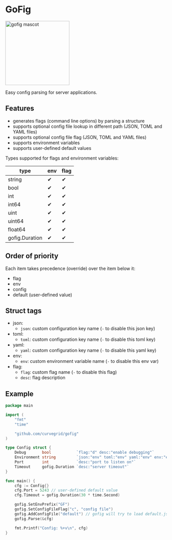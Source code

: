 # GoFig

<img src="gofig.png" alt="gofig mascot" width="200"/>

Easy config parsing for server applications.

## Features

- generates flags (command line options) by parsing a structure
- supports optional config file lookup in different path (JSON, TOML and YAML files)
- supports optional config file flag (JSON, TOML and YAML files)
- supports environment variables
- supports user-defined default values

Types supported for flags and environment variables:

|type|env|flag|
|-|-|-|
|string|✔|✔|
|bool|✔|✔|
|int|✔|✔|
|int64|✔|✔|
|uint|✔|✔|
|uint64|✔|✔|
|float64|✔|✔|
|gofig.Duration|✔|✔|

## Order of priority

Each item takes precedence (override) over the item below it:
- flag
- env
- config
- default (user-defined value)

## Struct tags
- json:
  - `json`: custom configuration key name (`-` to disable this json key)
- toml:
  - `toml`: custom configuration key name (`-` to disable this toml key)
- yaml:
  - `yaml`: custom configuration key name (`-` to disable this yaml key)
- env:
  - `env`: custom environment variable name (`-` to disable this env var)
- flag:
  - `flag`: custom flag name (`-` to disable this flag)
  - `desc`: flag description

## Example

```go
package main

import (
	"fmt"
	"time"

	"github.com/curvegrid/gofig"
)

type Config struct {
	Debug       bool           `flag:"d" desc:"enable debugging"`
	Environment string         `json:"env" toml:"env" yaml:"env" env:"env" flag:"e" desc:"environment name"`
	Port        int            `desc:"port to listen on"`
	Timeout     gofig.Duration `desc:"server timeout"`
}

func main() {
	cfg := Config{}
	cfg.Port = 5243 // user-defined default value
	cfg.Timeout = gofig.Duration(30 * time.Second)

	gofig.SetEnvPrefix("GF")
	gofig.SetConfigFileFlag("c", "config file")
	gofig.AddConfigFile("default") // gofig will try to load default.json, default.toml and default.yaml
	gofig.Parse(&cfg)

	fmt.Printf("Config: %+v\n", cfg)
}
```
